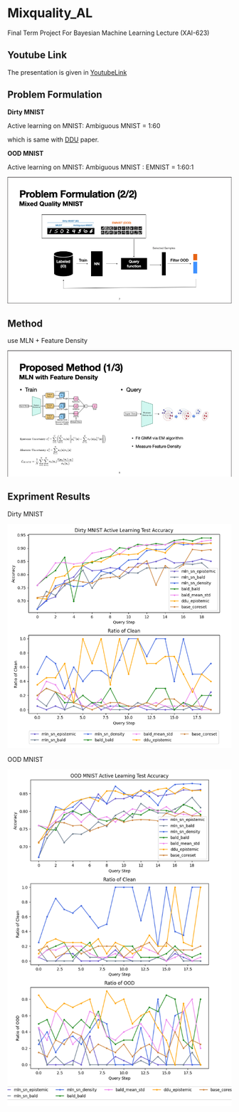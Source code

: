 # Mixquality_AL

Final Term Project For Bayesian Machine Learning Lecture (XAI-623)

## Youtube Link

The presentation is given in 
[YoutubeLink](https://www.youtube.com/watch?v=yUbdp-9-lj4)

## Problem Formulation
**Dirty MNIST**

Active learning on MNIST: Ambiguous MNIST = 1:60

which is same with [DDU](https://arxiv.org/pdf/2102.11582.pdf) paper. 

**OOD MNIST**

Active learning on MNIST: Ambiguous MNIST : EMNIST = 1:60:1
<p align="center">
  <img width="600" height="auto" src="https://github.com/jeongeun980906/Mixquality_AL/blob/main/misc/problem.png">
</p>

## Method
use MLN + Feature Density

<p align="center">
  <img width="600" height="auto" src="https://github.com/jeongeun980906/Mixquality_AL/blob/main/misc/method.png">
</p>

## Expriment Results
Dirty MNIST
<p align="center">
  <img width="600" height="auto" src="https://github.com/jeongeun980906/Mixquality_AL/blob/main/misc/dirty_mnist_2.png">
</p>

OOD MNIST
<p align="center">
  <img width="600" height="auto" src="https://github.com/jeongeun980906/Mixquality_AL/blob/main/misc/ood_mnist_2.png">
</p>

